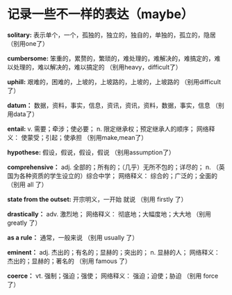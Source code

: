 # 记录一些不一样的表达（maybe）

**solitary:**
表示单个，一个，孤独的，独立的，独自的，单独的，孤立的，隐居
（别用one了）

**cumbersome:**
笨重的，累赘的，繁琐的，难处理的，难解决的，难搞定的，难以处理的，难以解决的，难以搞定的
（别用heavy，difficult了）

**uphill:**
艰难的，困难的，上坡的，上坡路的，上坡的，上坡路的
（别用difficult了）

**datum：**
数据，资料，事实，信息，资讯，资讯，资料，数据，事实，信息
（别用data了）

**entail:**
v. 需要；牵涉；使必要； n. 限定继承权；预定继承人的顺序； 网络释义： 使蒙受；引起；使承担
（别用make,mean了）

**hypothese:**
假设，假说，假设，假说
（别用assumption了）

**comprehensive：**
adj. 全部的；所有的；（几乎）无所不包的；详尽的； n. （英国为各种资质的学生设立的）综合中学； 网络释义： 综合的；广泛的；全面的
（别用 all 了）

**state from the outset:**
开宗明义，一开始 就说
（别用 firstly 了）

**drastically：**
adv. 激烈地； 网络释义： 彻底地；大幅度地；大大地
（别用 greatly 了）

**as a rule：**
通常，一般来说
（别用 usually 了）

**eminent：**
adj. 杰出的；有名的；显赫的；突出的； n. 显赫的人； 网络释义： 杰出的；显赫的；著名的
（别用 famous 了）

**coerce：**
vt. 强制；强迫；强使； 网络释义： 强迫；迫使；胁迫
（别用 force 了）
